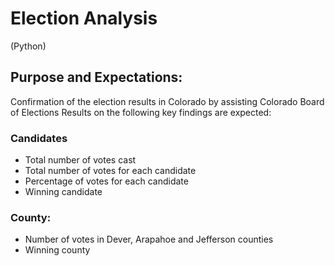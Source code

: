 # Election Analysis
(Python)

## Purpose and Expectations:
Confirmation of the election results in Colorado by assisting Colorado Board of Elections
Results on the following key findings are expected:
### Candidates
- Total number of votes cast
- Total number of votes for each candidate
- Percentage of votes for each candidate
- Winning candidate
### County:
- Number of votes in Dever, Arapahoe and Jefferson counties
- Winning county


